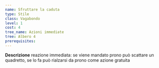 ```yaml
---
name: Sfruttare la caduta
type: Stile
class: Vagabondo
level: 1
cost: 4
tree_name: Azioni immediate
tree: Albero 4
prerequisites: 
---
```


**Descrizione**
reazione immediata: se viene mandato prono può scattare un quadretto, se lo fa
può rialzarsi da prono come azione gratuita
